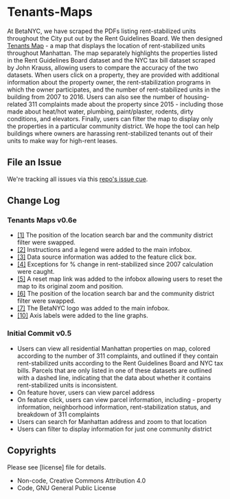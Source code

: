 # Tenants-Maps

At BetaNYC, we have scraped the PDFs listing rent-stabilized units throughout the City put out by the Rent Guidelines Board. We then designed [Tenants Map](https://tenants.beta.nyc/) - a map that displays the location of rent-stabilized units throughout Manhattan. The map separately highlights the properties listed in the Rent Guidelines Board dataset and the NYC tax bill dataset scraped by John Krauss, allowing users to compare the accuracy of the two datasets. When users click on a property, they are provided with additional information about the property owner, the rent-stabilization programs in which the owner participates, and the number of rent-stabilized units in the building from 2007 to 2016. Users can also see the number of housing-related 311 complaints made about the property since 2015 - including those made about heat/hot water, plumbing, paint/plaster, rodents, dirty conditions, and elevators. Finally, users can filter the map to display only the properties in a particular community district. We hope the tool can help buildings where owners are harassing rent-stabilized tenants out of their units to make way for high-rent leases. 

## File an Issue 
We're tracking all issues via this [repo's issue cue](https://github.com/BetaNYC/Tenants-Maps/issues).

## Change Log

### Tenants Maps v0.6e

* [[1]](../../../../BetaNYC/SLAM/issues/1) The position of the location search bar and the community district filter were swapped.
* [[2]](../../../../BetaNYC/SLAM/issues/1) Instructions and a legend were added to the main infobox.
* [[3]](../../../../BetaNYC/SLAM/issues/3) Data source information was added to the feature click box. 
* [[4]](../../../../BetaNYC/SLAM/issues/4) Exceptions for % change in rent-stabilized since 2007 calculation were caught. 
* [[5]](../../../../BetaNYC/SLAM/issues/5) A reset map link was added to the infobox allowing users to reset the map to its original zoom and position. 
* [[6]](../../../../BetaNYC/SLAM/issues/6) The position of the location search bar and the community district filter were swapped.
* [[7]](../../../../BetaNYC/SLAM/issues/7) The BetaNYC logo was added to the main infobox.
* [[10]](../../../../BetaNYC/SLAM/issues/10) Axis labels were added to the line graphs.


### Initial Commit v0.5

* Users can view all residential Manhattan properties on map, colored according to the number of 311 complaints, and outlined if they contain rent-stabilized units according to the Rent Guidelines Board and NYC tax bills. Parcels that are only listed in one of these datasets are outlined with a dashed line, indicating that the data about whether it contains rent-stabilized units is inconsistent.
* On feature hover, users can view parcel address
* On feature click, users can view parcel information, including - property information, neighborhood information, rent-stabilization status, and breakdown of 311 complaints
* Users can search for Manhattan address and zoom to that location
* Users can filter to display information for just one community district

## Copyrights 

Please see [license] file for details.
 * Non-code, Creative Commons Attribution 4.0
 * Code, GNU General Public License
